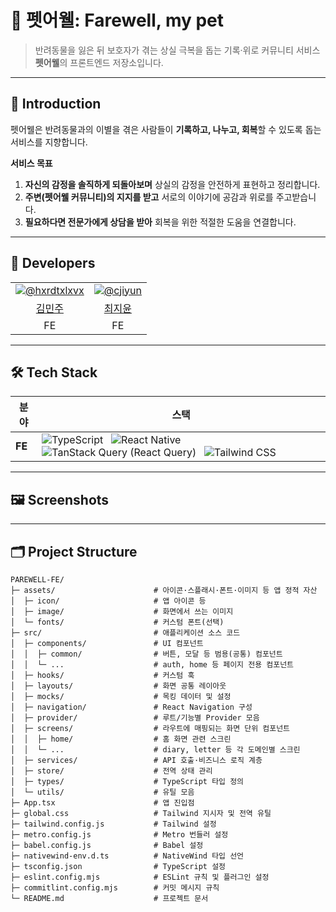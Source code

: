 <h1>🐾 펫어웰: Farewell, my pet</h1>

<blockquote>
  반려동물을 잃은 뒤 보호자가 겪는 상실 극복을 돕는 기록·위로 커뮤니티 서비스
  <strong>펫어웰</strong>의 프론트엔드 저장소입니다.
</blockquote>

<hr />

<h2>📖 Introduction</h2>

<p>
  펫어웰은 반려동물과의 이별을 겪은 사람들이 <strong>기록하고, 나누고, 회복</strong>할 수 있도록 돕는 서비스를 지향합니다.
</p>

<p><strong>서비스 목표</strong></p>
<ol>
  <li><strong>자신의 감정을 솔직하게 되돌아보며</strong> 상실의 감정을 안전하게 표현하고 정리합니다.</li>
  <li><strong>주변(펫어웰 커뮤니티)의 지지를 받고</strong> 서로의 이야기에 공감과 위로를 주고받습니다.</li>
  <li><strong>필요하다면 전문가에게 상담을 받아</strong> 회복을 위한 적절한 도움을 연결합니다.</li>
</ol>

<hr />

<h2>👥 Developers</h2>

<table style="width:100%; table-layout:fixed; text-align:center;">
  <tbody>
    <tr>
      <td>
        <a href="https://github.com/hxrdtxlxvx" target="_blank" rel="noreferrer">
          <img src="https://github.com/hxrdtxlxvx.png?size=140" alt="@hxrdtxlxvx" />
        </a>
      </td>
      <td>
        <a href="https://github.com/cjiyun" target="_blank" rel="noreferrer">
          <img src="https://github.com/cjiyun.png?size=140" alt="@cjiyun" />
        </a>
      </td>
    </tr>
    <tr>
      <td><a href="https://github.com/hxrdtxlxvx" target="_blank" rel="noreferrer">김민주</a></td>
      <td><a href="https://github.com/cjiyun" target="_blank" rel="noreferrer">최지윤</a></td>
    </tr>
    <tr>
      <td>FE</td>
      <td>FE</td>
    </tr>
  </tbody>
</table>

<hr />

<h2>🛠️ Tech Stack</h2>

<table>
  <thead>
    <tr>
      <th>분야</th>
      <th>스택</th>
    </tr>
  </thead>
  <tbody>
    <tr>
      <td><strong>FE</strong></td>
      <td>
        <img src="https://img.shields.io/badge/TypeScript-3178C6?logo=typescript&logoColor=white" alt="TypeScript" />
        &nbsp;
        <img src="https://img.shields.io/badge/React%20Native-61DAFB?logo=react&logoColor=000000" alt="React Native" />
        &nbsp;
        <img src="https://img.shields.io/badge/TanStack%20Query-FF4154?logo=reactquery&logoColor=white" alt="TanStack Query (React Query)" />
        &nbsp;
        <img src="https://img.shields.io/badge/Tailwind%20CSS-06B6D4?logo=tailwindcss&logoColor=white" alt="Tailwind CSS" />
      </td>
    </tr>
  </tbody>
</table>

<hr />

<h2>🖼️ Screenshots</h2>
<p><!-- 스크린샷 이미지가 준비되면 아래에 <img /> 태그로 추가하세요. --></p>

<hr />

<h2>🗂 Project Structure</h2>

<pre><code>PAREWELL-FE/
├─ assets/                      # 아이콘·스플래시·폰트·이미지 등 앱 정적 자산
│  ├─ icon/                     # 앱 아이콘 등
│  ├─ image/                    # 화면에서 쓰는 이미지
│  └─ fonts/                    # 커스텀 폰트(선택)
├─ src/                         # 애플리케이션 소스 코드
│  ├─ components/               # UI 컴포넌트
│  │  ├─ common/                # 버튼, 모달 등 범용(공통) 컴포넌트
│  │  └─ ...                    # auth, home 등 페이지 전용 컴포넌트
│  ├─ hooks/                    # 커스텀 훅
│  ├─ layouts/                  # 화면 공통 레이아웃
│  ├─ mocks/                    # 목킹 데이터 및 설정
│  ├─ navigation/               # React Navigation 구성
│  ├─ provider/                 # 루트/기능별 Provider 모음
│  ├─ screens/                  # 라우트에 매핑되는 화면 단위 컴포넌트
│  │  ├─ home/                  # 홈 화면 관련 스크린
│  │  └─ ...                    # diary, letter 등 각 도메인별 스크린
│  ├─ services/                 # API 호출·비즈니스 로직 계층
│  ├─ store/                    # 전역 상태 관리
│  ├─ types/                    # TypeScript 타입 정의
│  └─ utils/                    # 유틸 모음
├─ App.tsx                      # 앱 진입점
├─ global.css                   # Tailwind 지시자 및 전역 유틸
├─ tailwind.config.js           # Tailwind 설정
├─ metro.config.js              # Metro 번들러 설정
├─ babel.config.js              # Babel 설정
├─ nativewind-env.d.ts          # NativeWind 타입 선언
├─ tsconfig.json                # TypeScript 설정
├─ eslint.config.mjs            # ESLint 규칙 및 플러그인 설정
├─ commitlint.config.mjs        # 커밋 메시지 규칙
└─ README.md                    # 프로젝트 문서
</code></pre>

```

```
